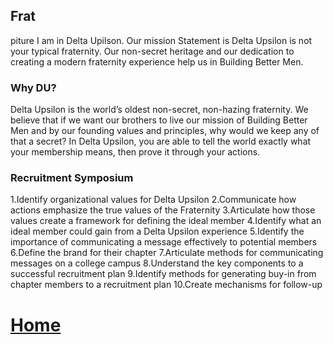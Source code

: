 ## Frat
piture
I am in Delta Upilson.
Our mission Statement is Delta Upsilon is not your typical fraternity. Our non-secret heritage and our dedication to creating a modern fraternity experience help us in Building Better Men. 
### Why DU?
Delta Upsilon is the world’s oldest non-secret, non-hazing fraternity. We believe that if we want our brothers to live our mission of Building Better Men and by our founding values and principles, why would we keep any of that a secret? In Delta Upsilon, you are able to tell the world exactly what your membership means, then prove it through your actions.
### Recruitment Symposium
1.Identify organizational values for Delta Upsilon
2.Communicate how actions emphasize the true values of the Fraternity
3.Articulate how those values create a framework for defining the ideal member
4.Identify what an ideal member could gain from a Delta Upsilon experience
5.Identify the importance of communicating a message effectively to potential members
6.Define the brand for their chapter
7.Articulate methods for communicating messages on a college campus
8.Understand the key components to a successful recruitment plan
9.Identify methods for generating buy-in from chapter members to a recruitment plan
10.Create mechanisms for follow-up


# [Home](README.md)
